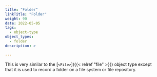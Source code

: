 ```yaml
---
title: "Folder"
linkTitle: "Folder"
weight: 90
date: 2022-05-05
tags: 
  - object-type
object_types:
  - folder
description: >
  
---
```


This is very similar to the [`<File>`]({{< relref "file" >}}) object type except that it is used to record a folder on a file system or file repository.
